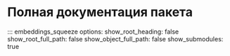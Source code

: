 # Полная документация пакета

::: embeddings_squeeze
    options:
      show_root_heading: false
      show_root_full_path: false
      show_object_full_path: false
      show_submodules: true